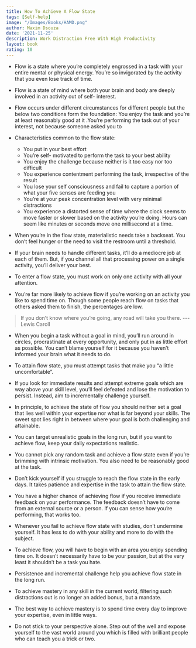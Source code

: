 ```yaml
---
title: How To Achieve A Flow State
tags: [Self-help]
image: "/Images/Books/HAMD.png"
author: Maxim Dsouza
date: '2021-11-25'
description: Work Distraction Free With High Productivity
layout: book
rating: 10
---
```


- Flow is a state where you’re completely engrossed in a task with your entire mental or physical energy. You’re so invigorated by the activity that you even lose track of time.

- Flow is a state of mind where both your brain and body are deeply involved in an activity out of self- interest.

- Flow occurs under different circumstances for different people but the below two conditions form the foundation: You enjoy the task and you’re at least reasonably good at it .You’re performing the task out of your interest, not because someone asked you to

- Characteristics common to the flow state:
    - You put in your best effort
    - You’re self- motivated to perform the task to your best ability
    - You enjoy the challenge because neither is it too easy nor too difficult
    - You experience contentment performing the task, irrespective of the result
    - You lose your self consciousness and fail to capture a portion of what your five senses are feeding you
    - You’re at your peak concentration level with very minimal distractions
    - You experience a distorted sense of time where the clock seems to move faster or slower based on the activity you’re doing. Hours can seem like minutes or seconds move one millisecond at a time.

- When you’re in the flow state, materialistic needs take a backseat. You don’t feel hunger or the need to visit the restroom until a threshold.

- If your brain needs to handle different tasks, it’ll do a mediocre job at each of them. But, if you channel all that processing power on a single activity, you’ll deliver your best.

- To enter a flow state, you must work on only one activity with all your attention.

- You’re far more likely to achieve flow if you’re working on an activity you like to spend time on. Though some people reach flow on tasks that others asked them to finish, the percentages are low.

> If you don’t know where you’re going, any road will take you there. --- Lewis Caroll

- When you begin a task without a goal in mind, you’ll run around in circles, procrastinate at every opportunity, and only put in as little effort as possible. You can’t blame yourself for it because you haven’t informed your brain what it needs to do.

- To attain flow state, you must attempt tasks that make you “a little uncomfortable”.

- If you look for immediate results and attempt extreme goals which are way above your skill level, you’ll feel defeated and lose the motivation to persist. Instead, aim to incrementally challenge yourself.

- In principle, to achieve the state of flow you should neither set a goal that lies well within your expertise nor what is far beyond your skills. The sweet spot lies right in between where your goal is both challenging and attainable.

- You can target unrealistic goals in the long run, but if you want to achieve flow, keep your daily expectations realistic.

- You cannot pick any random task and achieve a flow state even if you’re brimming with intrinsic motivation. You also need to be reasonably good at the task.

- Don’t kick yourself if you struggle to reach the flow state in the early days. It takes patience and expertise in the task to attain the flow state.

- You have a higher chance of achieving flow if you receive immediate feedback on your performance. The feedback doesn’t have to come from an external source or a person. If you can sense how you’re performing, that works too.

- Whenever you fail to achieve flow state with studies, don’t undermine yourself. It has less to do with your ability and more to do with the subject.

- To achieve flow, you will have to begin with an area you enjoy spending time on. It doesn’t necessarily have to be your passion, but at the very least it shouldn’t be a task you hate.

- Persistence and incremental challenge help you achieve flow state in the long run.

- To achieve mastery in any skill in the current world, filtering such distractions out is no longer an added bonus, but a mandate.

- The best way to achieve mastery is to spend time every day to improve your expertise, even in little ways.

- Do not stick to your perspective alone. Step out of the well and expose yourself to the vast world around you which is filled with brilliant people who can teach you a trick or two.